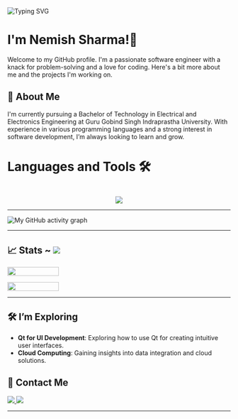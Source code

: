 
 <img align=center src="https://readme-typing-svg.herokuapp.com?font=poppins&size=25&duration=5100&color=white&lines=;Develope;Designe;Express;Code" alt="Typing SVG"> 

# I'm Nemish Sharma!👋 


Welcome to my GitHub profile. I'm a passionate software engineer with a knack for problem-solving and a love for coding. Here's a bit more about me and the projects I'm working on.

## 🌟 About Me

I'm currently pursuing a Bachelor of Technology in Electrical and Electronics Engineering at Guru Gobind Singh Indraprastha University. With experience in various programming languages and a strong interest in software development, I’m always looking to learn and grow. 



# <h1>Languages and Tools 🛠<h1>
<p align="center">
  <a href="https://www.linkedin.com/in/nemish-sharma-a31b7821b/">
   <img src="https://skillicons.dev/icons?i=cpp,cmake,html,css,js,mongodb,react,pug,sass&perline=14"/>
  </a>
</p>


------

![My GitHub activity graph](https://github-readme-activity-graph.vercel.app/graph?username=NIKKU-29&theme=aqua)

------
## 📈 Stats ~ [![](https://visitcount.itsvg.in/api?id=NIKKU-29&label=Profile%20Views&color=1&icon=0&pretty=true)](https://visitcount.itsvg.in)

<p align="left" style="display:flex;gap:50px">

  <img width="48%" height="25%" src="https://github-readme-stats.vercel.app/api?username=NIKKU-29&show_icons=true&theme=dark#gh-dark-mode-only" /> 
</p>
<p align="left" style="display:flex;gap:50px">
  <img width="48%"  height="30%" src="https://github-readme-streak-stats.herokuapp.com?user=NIKKU-29&theme=dark&border_radius=10&date_format=M%20j%5B%2C%20Y%5D" />
</p>

------


## 🛠️ I’m Exploring

- **Qt for UI Development**: Exploring how to use Qt for creating intuitive user interfaces.
- **Cloud Computing**: Gaining insights into data integration and cloud solutions.

## 📣 Contact Me
  <a href="https://www.linkedin.com/in/nemish-sharma-a31b7821b/">
   <img src="https://skillicons.dev/icons?i=linkedin&perline=14"/>
  </a>
   <a href="https://twitter.com/Nesh61839047">
   <img src="https://skillicons.dev/icons?i=twitter&perline=14"/>
  </a>



---
